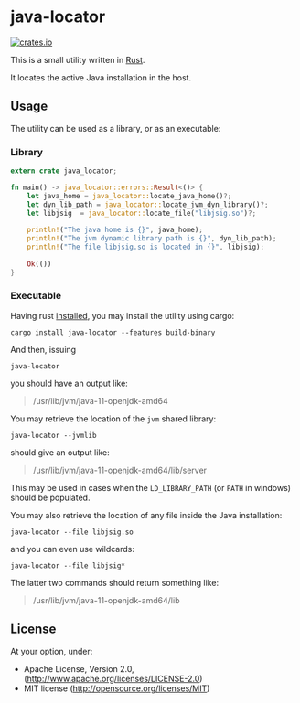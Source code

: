 # java-locator

[![crates.io](https://img.shields.io/crates/v/java-locator.svg)](https://crates.io/crates/java_locator)

This is a small utility written in [Rust](https://www.rust-lang.org/).

It locates the active Java installation in the host.

## Usage

The utility can be used as a library, or as an executable:

### Library

```rust
extern crate java_locator;

fn main() -> java_locator::errors::Result<()> {
    let java_home = java_locator::locate_java_home()?;
    let dyn_lib_path = java_locator::locate_jvm_dyn_library()?;
    let libjsig  = java_locator::locate_file("libjsig.so")?;
    
    println!("The java home is {}", java_home);
    println!("The jvm dynamic library path is {}", dyn_lib_path);
    println!("The file libjsig.so is located in {}", libjsig);
    
    Ok(())
}
```

### Executable

Having rust [installed](https://www.rust-lang.org/tools/install), you may install the utility using cargo:

`cargo install java-locator --features build-binary`

And then, issuing

`java-locator`

you should have an output like:

> /usr/lib/jvm/java-11-openjdk-amd64

You may retrieve the location of the `jvm` shared library:

`java-locator --jvmlib`

should give an output like:

> /usr/lib/jvm/java-11-openjdk-amd64/lib/server

This may be used in cases when the `LD_LIBRARY_PATH` (or `PATH` in windows) should be populated.

You may also retrieve the location of any file inside the Java installation:

`java-locator --file libjsig.so`

and you can even use wildcards:

`java-locator --file libjsig*`

The latter two commands should return something like:

> /usr/lib/jvm/java-11-openjdk-amd64/lib

## License

At your option, under: 

* Apache License, Version 2.0, (http://www.apache.org/licenses/LICENSE-2.0)
* MIT license (http://opensource.org/licenses/MIT)